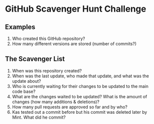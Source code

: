 # GitHub Scavenger Hunt Challenge

## Examples
1. Who created this GitHub repository?
2. How many different versions are stored (number of commits?)

## The Scavenger List
1. When was this repository created?
2. When was the last update, who made that update, and what was the update about?
4. Who is currently waiting for their changes to be updated to the main code base?
5. What are the changes waited to be updated? What is the amount of changes (how many additions & deletions)?
6. How many pull requests are approved so far and by who?
7. Kas tested out a commit before but his commit was deleted later by Mint. What did he commit?
